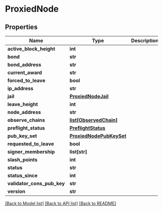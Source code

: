 # ProxiedNode

## Properties
Name | Type | Description | Notes
------------ | ------------- | ------------- | -------------
**active_block_height** | **int** |  | 
**bond** | **str** |  | 
**bond_address** | **str** |  | 
**current_award** | **str** |  | 
**forced_to_leave** | **bool** |  | 
**ip_address** | **str** |  | 
**jail** | [**ProxiedNodeJail**](ProxiedNodeJail.md) |  | 
**leave_height** | **int** |  | 
**node_address** | **str** |  | 
**observe_chains** | [**list[ObservedChain]**](ObservedChain.md) |  | 
**preflight_status** | [**PreflightStatus**](PreflightStatus.md) |  | 
**pub_key_set** | [**ProxiedNodePubKeySet**](ProxiedNodePubKeySet.md) |  | 
**requested_to_leave** | **bool** |  | 
**signer_membership** | **list[str]** |  | 
**slash_points** | **int** |  | 
**status** | **str** |  | 
**status_since** | **int** |  | 
**validator_cons_pub_key** | **str** |  | 
**version** | **str** |  | 

[[Back to Model list]](../README.md#documentation-for-models) [[Back to API list]](../README.md#documentation-for-api-endpoints) [[Back to README]](../README.md)

